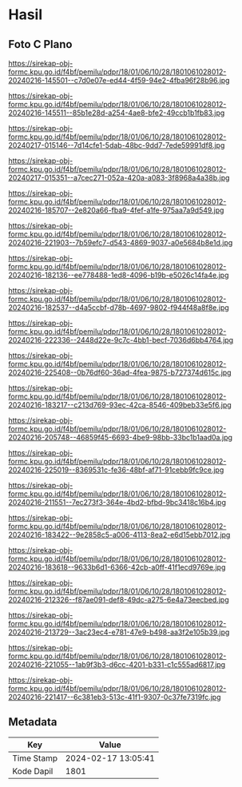 # Hasil

## Foto C Plano

https://sirekap-obj-formc.kpu.go.id/f4bf/pemilu/pdpr/18/01/06/10/28/1801061028012-20240216-145501--c7d0e07e-ed44-4f59-94e2-4fba96f28b96.jpg

https://sirekap-obj-formc.kpu.go.id/f4bf/pemilu/pdpr/18/01/06/10/28/1801061028012-20240216-145511--85b1e28d-a254-4ae8-bfe2-49ccb1b1fb83.jpg

https://sirekap-obj-formc.kpu.go.id/f4bf/pemilu/pdpr/18/01/06/10/28/1801061028012-20240217-015146--7d14cfe1-5dab-48bc-9dd7-7ede59991df8.jpg

https://sirekap-obj-formc.kpu.go.id/f4bf/pemilu/pdpr/18/01/06/10/28/1801061028012-20240217-015351--a7cec271-052a-420a-a083-3f8968a4a38b.jpg

https://sirekap-obj-formc.kpu.go.id/f4bf/pemilu/pdpr/18/01/06/10/28/1801061028012-20240216-185707--2e820a66-fba9-4fef-a1fe-975aa7a9d549.jpg

https://sirekap-obj-formc.kpu.go.id/f4bf/pemilu/pdpr/18/01/06/10/28/1801061028012-20240216-221903--7b59efc7-d543-4869-9037-a0e5684b8e1d.jpg

https://sirekap-obj-formc.kpu.go.id/f4bf/pemilu/pdpr/18/01/06/10/28/1801061028012-20240216-182136--ee778488-1ed8-4096-b19b-e5026c14fa4e.jpg

https://sirekap-obj-formc.kpu.go.id/f4bf/pemilu/pdpr/18/01/06/10/28/1801061028012-20240216-182537--d4a5ccbf-d78b-4697-9802-f944f48a8f8e.jpg

https://sirekap-obj-formc.kpu.go.id/f4bf/pemilu/pdpr/18/01/06/10/28/1801061028012-20240216-222336--2448d22e-9c7c-4bb1-becf-7036d6bb4764.jpg

https://sirekap-obj-formc.kpu.go.id/f4bf/pemilu/pdpr/18/01/06/10/28/1801061028012-20240216-225408--0b76df60-36ad-4fea-9875-b727374d615c.jpg

https://sirekap-obj-formc.kpu.go.id/f4bf/pemilu/pdpr/18/01/06/10/28/1801061028012-20240216-183217--c213d769-93ec-42ca-8546-409beb33e5f6.jpg

https://sirekap-obj-formc.kpu.go.id/f4bf/pemilu/pdpr/18/01/06/10/28/1801061028012-20240216-205748--46859f45-6693-4be9-98bb-33bc1b1aad0a.jpg

https://sirekap-obj-formc.kpu.go.id/f4bf/pemilu/pdpr/18/01/06/10/28/1801061028012-20240216-225019--8369531c-fe36-48bf-af71-91cebb9fc9ce.jpg

https://sirekap-obj-formc.kpu.go.id/f4bf/pemilu/pdpr/18/01/06/10/28/1801061028012-20240216-211551--7ec273f3-364e-4bd2-bfbd-9bc3418c16b4.jpg

https://sirekap-obj-formc.kpu.go.id/f4bf/pemilu/pdpr/18/01/06/10/28/1801061028012-20240216-183422--9e2858c5-a006-4113-8ea2-e6d15ebb7012.jpg

https://sirekap-obj-formc.kpu.go.id/f4bf/pemilu/pdpr/18/01/06/10/28/1801061028012-20240216-183618--9633b6d1-6366-42cb-a0ff-41f1ecd9769e.jpg

https://sirekap-obj-formc.kpu.go.id/f4bf/pemilu/pdpr/18/01/06/10/28/1801061028012-20240216-212326--f87ae091-def8-49dc-a275-6e4a73eecbed.jpg

https://sirekap-obj-formc.kpu.go.id/f4bf/pemilu/pdpr/18/01/06/10/28/1801061028012-20240216-213729--3ac23ec4-e781-47e9-b498-aa3f2e105b39.jpg

https://sirekap-obj-formc.kpu.go.id/f4bf/pemilu/pdpr/18/01/06/10/28/1801061028012-20240216-221055--1ab9f3b3-d6cc-4201-b331-c1c555ad6817.jpg

https://sirekap-obj-formc.kpu.go.id/f4bf/pemilu/pdpr/18/01/06/10/28/1801061028012-20240216-221417--6c381eb3-513c-41f1-9307-0c37fe7319fc.jpg


## Metadata

| Key        | Value               |
| ---------- | ------------------- |
| Time Stamp | 2024-02-17 13:05:41 |
| Kode Dapil | 1801                |



